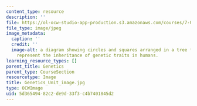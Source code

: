 ```yaml
---
content_type: resource
description: ''
file: https://ol-ocw-studio-app-production.s3.amazonaws.com/courses/7-01sc-fundamentals-of-biology-fall-2011/5d36549482c2de9d33f3c4b7401845d2_Genetics_Unit_image.jpg
file_type: image/jpeg
image_metadata:
  caption: ''
  credit: ''
  image-alt: a diagram showing circles and squares arranged in a tree formation to
    represent the inheritance of genetic traits in humans.
learning_resource_types: []
parent_title: Genetics
parent_type: CourseSection
resourcetype: Image
title: Genetics_Unit_image.jpg
type: OCWImage
uid: 5d365494-82c2-de9d-33f3-c4b7401845d2
---
```

